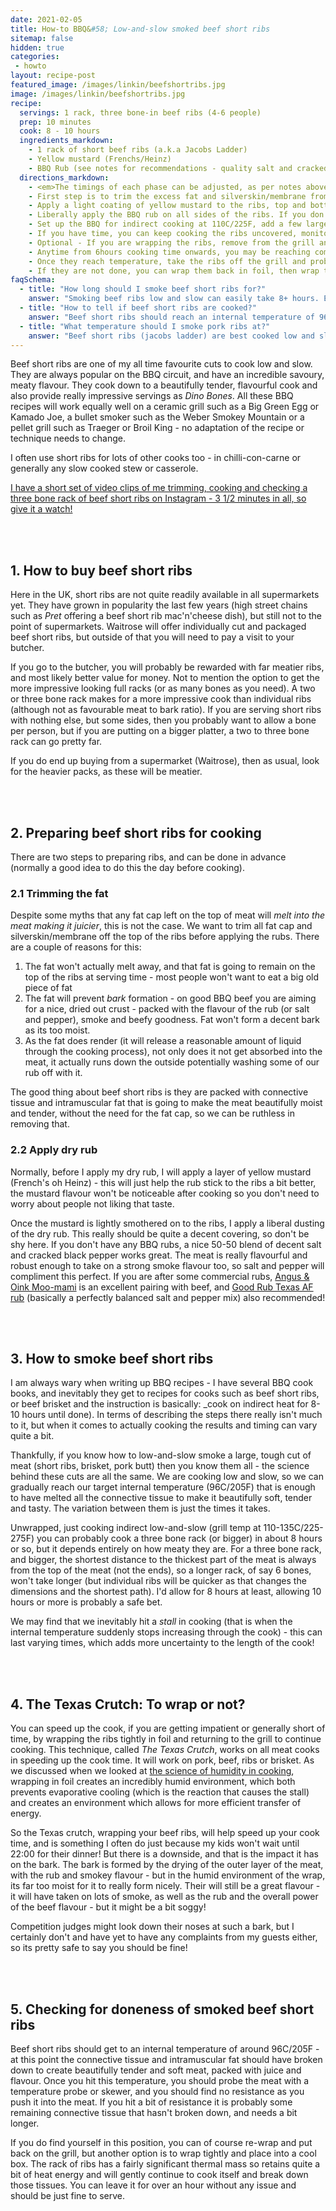 ```yaml
---
date: 2021-02-05
title: How-to BBQ&#58; Low-and-slow smoked beef short ribs
sitemap: false
hidden: true
categories:
 - howto
layout: recipe-post
featured_image: /images/linkin/beefshortribs.jpg
image: /images/linkin/beefshortribs.jpg
recipe:
  servings: 1 rack, three bone-in beef ribs (4-6 people)
  prep: 10 minutes
  cook: 8 - 10 hours
  ingredients_markdown:
    - 1 rack of short beef ribs (a.k.a Jacobs Ladder)
    - Yellow mustard (Frenchs/Heinz)
    - BBQ Rub (see notes for recommendations - quality salt and cracked black pepper work well here)
  directions_markdown:
    - <em>The timings of each phase can be adjusted, as per notes above. And you should test for doneness when you are unwrapping, it maybe that they are already very tender and cooked at that point.</em>
    - First step is to trim the excess fat and silverskin/membrane from the top of the rack of ribs. The top of the ribs should be visibly all meat. You do not need to trim the underside (bone side) of the ribs, or remove any membrane here.
    - Apply a light coating of yellow mustard to the ribs, top and bottom
    - Liberally apply the BBQ rub on all sides of the ribs. If you don't have any BBQ rubs, a generous application of good quality salt and cracked black pepper will work great.
    - Set up the BBQ for indirect cooking at 110C/225F, add a few large pieces of wood and smoke the ribs for 3 - 4 hours. This will let the bark start to form and the meat take on a decent amount of smoke flavour.
    - If you have time, you can keep cooking the ribs uncovered, monitoring the internal temperature. If you are short of time, and hit the stall, then you can wrap the ribs.
    - Optional - If you are wrapping the ribs, remove from the grill and tightly wrap in two layers of tin foil and return to keep cooking for a further 3-4 hours
    - Anytime from 6hours cooking time onwards, you may be reaching completion - you are aiming to take the short ribs off at an internal temperature of around 96C/205F - it may take longer than 8 hours though, so keep monitoring until they are ready.
    - Once they reach temperature, take the ribs off the grill and probe the meat with a temperature probe, there should be very little resistance to the probe as yo push it through the meat.
    - If they are not done, you can wrap them back in foil, then wrap the foil in a tea-towel and store in a cool box. The ribs will be storing a lot of heat energy, so they can continue to cook themselves for a long time (this is also a good option if you are ready early for dinner)
faqSchema:
  - title: "How long should I smoke beef short ribs for?"
    answer: "Smoking beef ribs low and slow can easily take 8+ hours. Exact timing will depend on the size of the ribs, cooking temperature and other factors. You should cook by internal temperature, not time, but allow at least 8 hours for the cook (allowing longer is a safer option)"
  - title: "How to tell if beef short ribs are cooked?"
    answer: "Beef short ribs should reach an internal temperature of 96C/205F, and when probed with a temperature probe (or skewer) they should offer little resistance (they should 'probe like button')"
  - title: "What temperature should I smoke pork ribs at?"
    answer: "Beef short ribs (jacobs ladder) are best cooked low and slow between 110-135C/225-275F."
---
```


Beef short ribs are one of my all time favourite cuts to cook low and slow. They are always popular on the BBQ circuit, and have an incredible savoury, meaty flavour. They cook down to a beautifully tender, flavourful cook and also provide really impressive servings as _Dino Bones_. All these BBQ recipes will work equally well on a ceramic grill such as a Big Green Egg or Kamado Joe, a bullet smoker such as the Weber Smokey Mountain or a pellet grill such as Traeger or Broil King - no adaptation of the recipe or technique needs to change.

I often use short ribs for lots of other cooks too - in chilli-con-carne or generally any slow cooked stew or casserole.

<a href="https://www.instagram.com/stories/highlights/18063812545237550/" target="_blank">I have a short set of video clips of me trimming, cooking and checking a three bone rack of beef short ribs on Instagram - 3 1/2 minutes in all, so give it a watch!</a>

<br>
<br>

## 1. How to buy beef short ribs
Here in the UK, short ribs are not quite readily available in all supermarkets yet. They have grown in popularity the last few years (high street chains such as _Pret_ offering a beef short rib mac'n'cheese dish), but still not to the point of supermarkets. Waitrose will offer individually cut and packaged beef short ribs, but outside of that you will need to pay a visit to your butcher.

If you go to the butcher, you will probably be rewarded with far meatier ribs, and most likely better value for money. Not to mention the option to get the more impressive looking full racks (or as many bones as you need). A two or three bone rack makes for a more impressive cook than individual ribs (although not as favourable meat to bark ratio). If you are serving short ribs with nothing else, but some sides, then you probably want to allow a bone per person, but if you are putting on a bigger platter, a two to three bone rack can go pretty far.

If you do end up buying from a supermarket (Waitrose), then as usual, look for the heavier packs, as these will be meatier.

<br>
<br>

## 2. Preparing beef short ribs for cooking
There are two steps to preparing ribs, and can be done in advance (normally a good idea to do this the day before cooking).

### 2.1 Trimming the fat
Despite some myths that any fat cap left on the top of meat will _melt into the meat making it juicier_, this is not the case. We want to trim all fat cap and silverskin/membrane off the top of the ribs before applying the rubs. There are a couple of reasons for this:
1. The fat won't actually melt away, and that fat is going to remain on the top of the ribs at serving time - most people won't want to eat a big old piece of fat
2. The fat will prevent _bark_ formation - on good BBQ beef you are aiming for a nice, dried out crust - packed with the flavour of the rub (or salt and pepper), smoke and beefy goodness. Fat won't form a decent bark as its too moist.
3. As the fat does render (it will release a reasonable amount of liquid through the cooking process), not only does it not get absorbed into the meat, it actually runs down the outside potentially washing some of our rub off with it.

The good thing about beef short ribs is they are packed with connective tissue and intramuscular fat that is going to make the meat beautifully moist and tender, without the need for the fat cap, so we can be ruthless in removing that.

### 2.2 Apply dry rub
Normally, before I apply my dry rub, I will apply a layer of yellow mustard (French's oh Heinz) - this will just help the rub stick to the ribs a bit better, the mustard flavour won't be noticeable after cooking so you don't need to worry about people not liking that taste.

Once the mustard is lightly smothered on to the ribs, I apply a liberal dusting of the dry rub. This really should be quite a decent covering, so don't be shy here. If you don't have any BBQ rubs, a nice 50-50 blend of decent salt and cracked black pepper works great. The meat is really flavourful and robust enough to take on a strong smoke flavour too, so salt and pepper will compliment this perfect. If you are after some commercial rubs, <a href="https://angusandoink.com/collections/bbq-rubs-injections/products/moo-mami-ultimate-umami-grilling-powder?utm_source=robbishfood" target="_blank">Angus & Oink Moo-mami</a> is an excellent pairing with beef, and <a href="https://www.goodrub.co.uk/products/good-rub-texas-af-central-texas-rub-190g-shaker?utm_source=robbishfood" target="_blank">Good Rub Texas AF rub</a> (basically a perfectly balanced salt and pepper mix) also recommended!

<br>
<br>

## 3. How to smoke beef short ribs
I am always wary when writing up BBQ recipes - I have several BBQ cook books, and inevitably they get to recipes for cooks such as beef short ribs, or beef brisket and the instruction is basically: _cook on indirect heat for 8-10 hours until done).  In terms of describing the steps there really isn't much to it, but when it comes to actually cooking the results and timing can vary quite a bit.

Thankfully, if you know how to low-and-slow smoke a large, tough cut of meat (short ribs, brisket, pork butt) then you know them all - the science behind these cuts are all the same. We are cooking low and slow, so we can gradually reach our target internal temperature (96C/205F) that is enough to have melted all the connective tissue to make it beautifully soft, tender and tasty. The variation between them is just the times it takes.

Unwrapped, just cooking indirect low-and-slow (grill temp at 110-135C/225-275F) you can probably cook a three bone rack (or bigger) in about 8 hours or so, but it depends entirely on how meaty they are. For a three bone rack, and bigger, the shortest distance to the thickest part of the meat is always from the top of the meat (not the ends), so a longer rack, of say 6 bones, won't take longer (but individual ribs will be quicker as that changes the dimensions and the shortest path). I'd allow for 8 hours at least, allowing 10 hours or more is probably a safe bet.
<br>

We may find that we inevitably hit a _stall_ in cooking (that is when the internal temperature suddenly stops increasing through the cook) - this can last varying times, which adds more uncertainty to the length of the cook!

<br>
<br>

## 4. The Texas Crutch: To wrap or not?
You can speed up the cook, if you are getting impatient or generally short of time, by wrapping the ribs tightly in foil and returning to the grill to continue cooking. This technique, called _The Texas Crutch_, works on all meat cooks in speeding up the cook time. It will work on pork, beef, ribs or brisket. As we discussed when we looked at <a href="https://www.robbishfood.com/science/2021/01/08/humidity-and-cooking/" target="_blank">the science of humidity in cooking</a>, wrapping in foil creates an incredibly humid environment, which both prevents evaporative cooling (which is the reaction that causes the stall) and creates an environment which allows for more efficient transfer of energy.

So the Texas crutch, wrapping your beef ribs, will help speed up your cook time, and is something I often do just because my kids won't wait until 22:00 for their dinner! But there is a downside, and that is the impact it has on the bark. The bark is formed by the drying of the outer layer of the meat, with the rub and smokey flavour - but in the humid environment of the wrap, its far too moist for it to really form nicely. Their will still be a great flavour - it will have taken on lots of smoke, as well as the rub and the overall power of the beef flavour - but it might be a bit soggy!

Competition judges might look down their noses at such a bark, but I certainly don't and have yet to have any complaints from my guests either, so its pretty safe to say you should be fine!

<br>
<br>

## 5. Checking for doneness of smoked beef short ribs
Beef short ribs should get to an internal temperature of around 96C/205F - at this point the connective tissue and intramuscular fat should have broken down to create beautifully tender and soft meat, packed with juice and flavour. Once you hit this temperature, you should probe the meat with a temperature probe or skewer, and you should find no resistance as you push it into the meat. If you hit a bit of resistance it is probably some remaining connective tissue that hasn't broken down, and needs a bit longer.

If you do find yourself in this position, you can of course re-wrap and put back on the grill, but another option is to wrap tightly and place into a cool box. The rack of ribs has a fairly significant thermal mass so retains quite a bit of heat energy and will gently continue to cook itself and break down those tissues. You can leave it for over an hour without any issue and should be just fine to serve.

<br>
<br>
